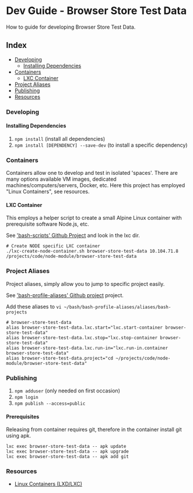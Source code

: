 # Dev Guide - Browser Store Test Data
How to guide for developing Browser Store Test Data.

## Index
- [Developing](#developing)
  - [Installing Dependencies](#installing-dependencies)
- [Containers](#containers) 
  - [LXC Container](#lxc-container)
- [Project Aliases](#project-aliases)
- [Publishing](#publishing)
- [Resources](#resources)

### Developing

#### Installing Dependencies
1. `npm install` (install all dependencies)
2. `npm install [DEPENDENCY] --save-dev` (to install a specific dependency)

### Containers
Containers allow one to develop and test in isolated 'spaces'.
There are many options available VM images, dedicated machines/computers/servers, Docker, etc.
Here this project has employed "Linux Containers", see resources.

#### LXC Container
This employs a helper script to create a small Alpine Linux container with prerequisite software Node.js, etc.

See ['bash-scripts' Github Project](https://github.com/eugene-the-red/bash-scripts) and look in the lxc dir.

```shell
# Create NODE specific LXC container
./lxc-create-node-container.sh browser-store-test-data 10.104.71.8 /projects/code/node-module/browser-store-test-data
```

### Project Aliases
Project aliases, simply allow you to jump to specific project easily.

See ['bash-profile-aliases' Github project](https://github.com/eugene-the-red/bash-profile-aliases) project.

Add these aliases to `vi ~/bash/bash-profile-aliases/aliases/bash-projects`

```shell
# browser-store-test-data
alias browser-store-test-data.lxc.start="lxc.start-container browser-store-test-data"
alias browser-store-test-data.lxc.stop="lxc.stop-container browser-store-test-data"
alias browser-store-test-data.lxc.run-in="lxc.run-in.container browser-store-test-data"
alias browser-store-test-data.project="cd ~/projects/code/node-module/browser-store-test-data"
```

### Publishing
1. `npm adduser` (only needed on first occasion)
2. `npm login`
3. `npm publish --access=public`

#### Prerequisites
Releasing from container requires git, therefore in the container install git using apk.

```shell
lxc exec browser-store-test-data -- apk update
lxc exec browser-store-test-data -- apk upgrade
lxc exec browser-store-test-data -- apk add git
```

### Resources
* [Linux Containers (LXD/LXC)](https://linuxcontainers.org/lxd/introduction/)
